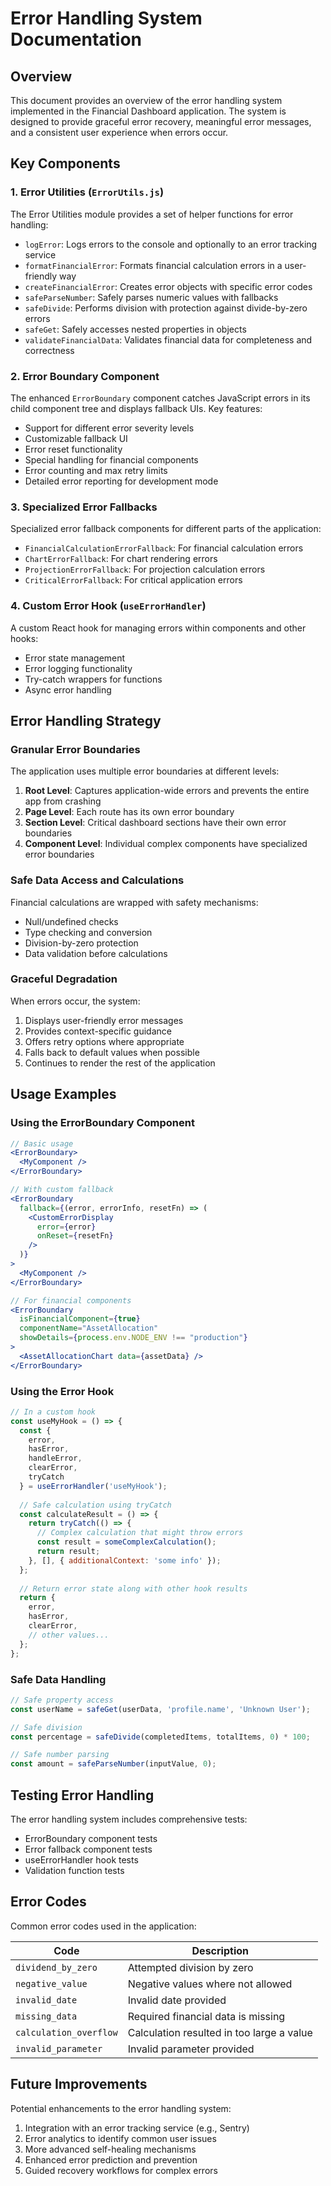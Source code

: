 # Error Handling System Documentation

## Overview

This document provides an overview of the error handling system implemented in the Financial Dashboard application. The system is designed to provide graceful error recovery, meaningful error messages, and a consistent user experience when errors occur.

## Key Components

### 1. Error Utilities (`ErrorUtils.js`)

The Error Utilities module provides a set of helper functions for error handling:

- `logError`: Logs errors to the console and optionally to an error tracking service
- `formatFinancialError`: Formats financial calculation errors in a user-friendly way
- `createFinancialError`: Creates error objects with specific error codes
- `safeParseNumber`: Safely parses numeric values with fallbacks
- `safeDivide`: Performs division with protection against divide-by-zero errors
- `safeGet`: Safely accesses nested properties in objects
- `validateFinancialData`: Validates financial data for completeness and correctness

### 2. Error Boundary Component

The enhanced `ErrorBoundary` component catches JavaScript errors in its child component tree and displays fallback UIs. Key features:

- Support for different error severity levels
- Customizable fallback UI
- Error reset functionality
- Special handling for financial components
- Error counting and max retry limits
- Detailed error reporting for development mode

### 3. Specialized Error Fallbacks

Specialized error fallback components for different parts of the application:

- `FinancialCalculationErrorFallback`: For financial calculation errors
- `ChartErrorFallback`: For chart rendering errors
- `ProjectionErrorFallback`: For projection calculation errors
- `CriticalErrorFallback`: For critical application errors

### 4. Custom Error Hook (`useErrorHandler`)

A custom React hook for managing errors within components and other hooks:

- Error state management
- Error logging functionality
- Try-catch wrappers for functions
- Async error handling

## Error Handling Strategy

### Granular Error Boundaries

The application uses multiple error boundaries at different levels:

1. **Root Level**: Captures application-wide errors and prevents the entire app from crashing
2. **Page Level**: Each route has its own error boundary
3. **Section Level**: Critical dashboard sections have their own error boundaries
4. **Component Level**: Individual complex components have specialized error boundaries

### Safe Data Access and Calculations

Financial calculations are wrapped with safety mechanisms:

- Null/undefined checks
- Type checking and conversion
- Division-by-zero protection
- Data validation before calculations

### Graceful Degradation

When errors occur, the system:

1. Displays user-friendly error messages
2. Provides context-specific guidance
3. Offers retry options where appropriate
4. Falls back to default values when possible
5. Continues to render the rest of the application

## Usage Examples

### Using the ErrorBoundary Component

```jsx
// Basic usage
<ErrorBoundary>
  <MyComponent />
</ErrorBoundary>

// With custom fallback
<ErrorBoundary 
  fallback={(error, errorInfo, resetFn) => (
    <CustomErrorDisplay 
      error={error} 
      onReset={resetFn} 
    />
  )}
>
  <MyComponent />
</ErrorBoundary>

// For financial components
<ErrorBoundary 
  isFinancialComponent={true}
  componentName="AssetAllocation"
  showDetails={process.env.NODE_ENV !== "production"}
>
  <AssetAllocationChart data={assetData} />
</ErrorBoundary>
```

### Using the Error Hook

```jsx
// In a custom hook
const useMyHook = () => {
  const { 
    error, 
    hasError, 
    handleError, 
    clearError, 
    tryCatch 
  } = useErrorHandler('useMyHook');
  
  // Safe calculation using tryCatch
  const calculateResult = () => {
    return tryCatch(() => {
      // Complex calculation that might throw errors
      const result = someComplexCalculation();
      return result;
    }, [], { additionalContext: 'some info' });
  };
  
  // Return error state along with other hook results
  return {
    error,
    hasError,
    clearError,
    // other values...
  };
};
```

### Safe Data Handling

```jsx
// Safe property access
const userName = safeGet(userData, 'profile.name', 'Unknown User');

// Safe division
const percentage = safeDivide(completedItems, totalItems, 0) * 100;

// Safe number parsing
const amount = safeParseNumber(inputValue, 0);
```

## Testing Error Handling

The error handling system includes comprehensive tests:

- ErrorBoundary component tests
- Error fallback component tests
- useErrorHandler hook tests
- Validation function tests

## Error Codes

Common error codes used in the application:

| Code | Description |
|------|-------------|
| `dividend_by_zero` | Attempted division by zero |
| `negative_value` | Negative values where not allowed |
| `invalid_date` | Invalid date provided |
| `missing_data` | Required financial data is missing |
| `calculation_overflow` | Calculation resulted in too large a value |
| `invalid_parameter` | Invalid parameter provided |

## Future Improvements

Potential enhancements to the error handling system:

1. Integration with an error tracking service (e.g., Sentry)
2. Error analytics to identify common user issues
3. More advanced self-healing mechanisms
4. Enhanced error prediction and prevention
5. Guided recovery workflows for complex errors